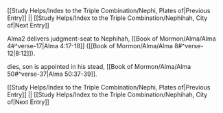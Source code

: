 [[Study Helps/Index to the Triple Combination/Nephi, Plates of|Previous Entry]]  ||  [[Study Helps/Index to the Triple Combination/Nephihah, City of|Next Entry]]

 Alma2 delivers judgment-seat to Nephihah, [[Book of Mormon/Alma/Alma 4#^verse-17|Alma 4:17-18]] ([[Book of Mormon/Alma/Alma 8#^verse-12|8:12]]).

 dies, son is appointed in his stead, [[Book of Mormon/Alma/Alma 50#^verse-37|Alma 50:37-39]].

[[Study Helps/Index to the Triple Combination/Nephi, Plates of|Previous Entry]]  ||  [[Study Helps/Index to the Triple Combination/Nephihah, City of|Next Entry]]